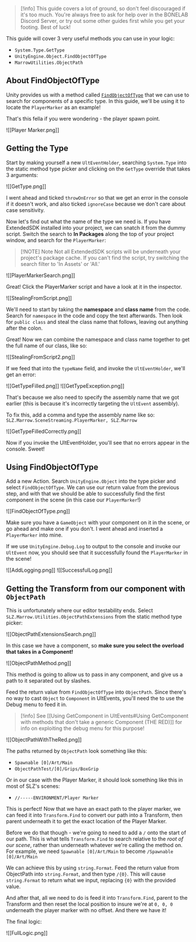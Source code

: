 > [!info] This guide covers a lot of ground, so don't feel discouraged if it's too much. You're always free to ask for help over in the BONELAB Discord Server, or try out some other guides first while you get your footing. Best of luck!

This guide will cover 3 very useful methods you can use in your logic:

- `System.Type.GetType`
- `UnityEngine.Object.FindObjectOfType`
- `MarrowUtilities.ObjectPath`

## About FindObjectOfType

Unity provides us with a method called [`FindObjectOfType`](https://docs.unity3d.com/ScriptReference/Object.FindObjectOfType.html) that we can use to search for components of a specific type. In this guide, we'll be using it to locate the `PlayerMarker` as an example!

That's this fella if you were wondering - the player spawn point.

![[Player Marker.png]]

## Getting the Type

Start by making yourself a new `UltEventHolder`, searching `System.Type` into the static method type picker and clicking on the `GetType` override that takes 3 arguments:

![[GetType.png]]

I went ahead and ticked `throwOnError` so that we get an error in the console if it doesn't work, and also ticked `ignoreCase` because we don't care about case sensitivity.

Now let's find out what the name of the type we need is. If you have ExtendedSDK installed into your project, we can snatch it from the dummy script. Switch the search to **In Packages** along the top of your project window, and search for the `PlayerMarker`:

> [!NOTE] Note
> Not all ExtendedSDK scripts will be underneath your project's package cache. If you can't find the script, try switching the search filter to 'In Assets' or 'All.'

![[PlayerMarkerSearch.png]]

Great! Click the PlayerMarker script and have a look at it in the inspector.

![[StealingFromScript.png]]

We'll need to start by taking the **namespace** and **class name** from the code. Search for `namespace` in the code and copy the text afterwards. Then look for `public class` and steal the class name that follows, leaving out anything after the colon.

Great! Now we can combine the namespace and class name together to get the full name of our class, like so:

![[StealingFromScript2.png]]

If we feed that into the `typeName` field, and invoke the `UltEventHolder`, we'll get an error:

![[GetTypeFilled.png]]
![[GetTypeException.png]]

That's because we also need to specify the assembly name that we got earlier (this is because it's incorrectly targeting the `UltEvent` assembly).

To fix this, add a comma and type the assembly name like so:
`SLZ.Marrow.SceneStreaming.PlayerMarker, SLZ.Marrow`

![[GetTypeFilledCorrectly.png]]

Now if you invoke the UltEventHolder, you'll see that no errors appear in the console. Sweet!

## Using FindObjectOfType

Add a new Action. Search `UnityEngine.Object` into the type picker and select `FindObjectOfType`. We can use our return value from the previous step, and with that we should be able to successfully find the first component in the scene (in this case our `PlayerMarker`!)

![[FindObjectOfType.png]]

Make sure you have a `GameObject` with your component on it in the scene, or go ahead and make one if you don't. I went ahead and inserted a `PlayerMarker` into mine.

If we use `UnityEngine.Debug.Log` to output to the console and invoke our `UltEvent` now, you should see that it successfully found the `PlayerMarker` in the scene!

![[AddLogging.png]]
![[SuccessfulLog.png]]

## Getting the Transform from our component with `ObjectPath`

This is unfortunately where our editor testability ends. Select `SLZ.Marrow.Utilities.ObjectPathExtensions` from the static method type picker:

![[ObjectPathExtensionsSearch.png]]

In this case we have a component, so **make sure you select the overload that takes in a Component!**

![[ObjectPathMethod.png]]

This method is going to allow us to pass in any component, and give us a path to it separated out by slashes.

Feed the return value from `FindObjectOfType` into `ObjectPath`. Since there's no way to cast `Object` to `Component` in UltEvents, you'll need the to use the Debug menu to feed it in.

> [!info] See [[Using GetComponent in UltEvents#Using GetComponent with methods that don't take a generic Component (THE RED)]] for info on exploiting the debug menu for this purpose!  

![[ObjectPathWithTheRed.png]]

The paths returned by `ObjectPath` look something like this:
- `Spawnable [0]/Art/Main`
- `ObjectPathTest/[0]/Grips/BoxGrip`

Or in our case with the Player Marker, it should look something like this in most of SLZ's scenes:
- `//-----ENVIRONMENT/Player Marker`

This is perfect! Now that we have an exact path to the player marker, we can feed it into `Transform.Find` to convert our path into a Transform, then parent underneath it to get the exact location of the Player Marker.

Before we do that though - we're going to need to add a `/` onto the start of our path. This is what tells `Transform.Find` to search relative to the *root of our scene*, rather than underneath whatever we're calling the method on. For example, we need `Spawnable [0]/Art/Main` to become `/Spawnable [0]/Art/Main`

We can achieve this by using `string.Format`. Feed the return value from ObjectPath into `string.Format`, and then type `/{0}`. This will cause `string.Format` to return what we input, replacing `{0}` with the provided value.

And after that, all we need to do is feed it into `Transform.Find`, parent to the Transform and then reset the local position to insure we're at `0, 0, 0` underneath the player marker with no offset. And there we have it!

The final logic:

![[FullLogic.png]]